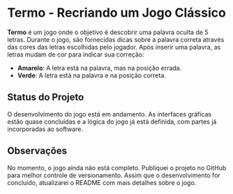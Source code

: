 # Termo - Recriando um Jogo Clássico

**Termo** é um jogo onde o objetivo é descobrir uma palavra oculta de 5 letras. Durante o jogo, são fornecidas dicas sobre a palavra correta através das cores das letras escolhidas pelo jogador. Após inserir uma palavra, as letras mudam de cor para indicar sua correção:
- **Amarelo**: A letra está na palavra, mas na posição errada.
- **Verde**: A letra está na palavra e na posição correta.

## Status do Projeto

O desenvolvimento do jogo está em andamento. As interfaces gráficas estão quase concluídas e a lógica do jogo já está definida, com partes já incorporadas ao software.

## Observações

No momento, o jogo ainda não está completo. Publiquei o projeto no GitHub para melhor controle de versionamento. Assim que o desenvolvimento for concluído, atualizarei o README com mais detalhes sobre o jogo.
